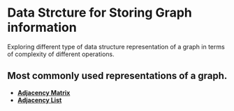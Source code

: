 # Data Strcture for Storing Graph information
Exploring different type of data structure representation of a graph in terms of complexity of different operations.
## Most commonly used representations of a graph.
- [**Adjacency Matrix**](https://github.com/ExploreNcrack/Graph-Theory/tree/master/Data%20Structure/Adjacency%20Matrix)
- [**Adjacency List**](https://github.com/ExploreNcrack/Graph-Theory/tree/master/Data%20Structure/Adjacency%20List)
